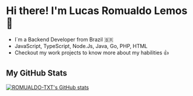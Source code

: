 # Hi there! I'm Lucas Romualdo Lemos 👋

- I´m a Backend Developer from Brazil 🇧🇷
- JavaScript, TypeScript, Node.Js, Java, Go, PHP, HTML 
- Checkout my work projects to know more about my habilities 👍

## My GitHub Stats
[![ROMUALDO-TXT's GitHub stats](https://github-readme-stats.vercel.app/api?username=ROMUALDO-TXT&theme=dark)](https://github.com/ROMUALDO-TXT/ROMUALDO-TXT)
